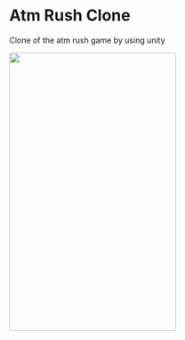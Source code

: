 # Atm Rush Clone
Clone of the atm rush game by using unity


<img src=https://github.com/nazlicancay/Atm_Rush/blob/main/video-to-gif-converter.gif width="300" height="500"  />
